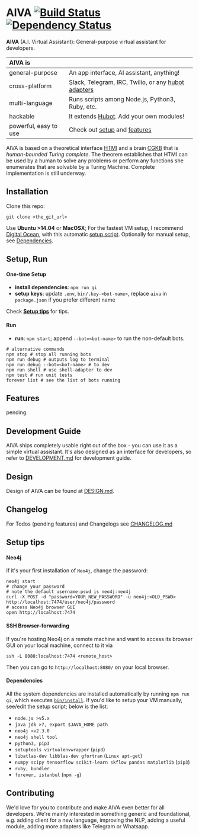 # AIVA [![Build Status](https://travis-ci.org/kengz/aiva.svg?branch=aiva-v3)](https://travis-ci.org/kengz/aiva) [![Dependency Status](https://gemnasium.com/kengz/jarvis.svg)](https://gemnasium.com/kengz/jarvis)

**AIVA** (A.I. Virtual Assistant): General-purpose virtual assistant for developers. 

| AIVA is | |
|:---|---|
| general-purpose | An app interface, AI assistant, anything! |
| cross-platform | Slack, Telegram, IRC, Twilio, or any [hubot adapters](https://github.com/github/hubot/blob/master/docs/adapters.md) |
| multi-language | Runs scripts among Node.js, Python3, Ruby, etc. |
| hackable | It extends [Hubot](https://github.com/github/hubot). Add your own modules! |
| powerful, easy to use | Check out [setup](#setup) and [features](#features) |

AIVA is based on a theoretical interface [HTMI](./docs/HTMI.md) and a brain [CGKB](./docs/CGKB.md) that is *human-bounded Turing complete*. The theorem establishes that HTMI can be used by a human to solve any problems or perform any functions she enumerates that are solvable by a Turing Machine. Complete implementation is still underway.



## Installation

Clone this repo:

```shell
git clone <the_git_url>
```

Use **Ubuntu >14.04** or **MacOSX**; For the fastest VM setup, I recommend [Digital Ocean](https://www.digitalocean.com), with this automatic [setup script](https://github.com/kengz/mac_setup). Optionally for manual setup, see [Dependencies](#dependencies).



## Setup, Run

#### <a name="setup"></a>One-time Setup
- **install dependencies**: `npm run gi`
- **setup keys**: update `.env`, `bin/.key-<bot-name>`, replace `aiva` in `package.json` if you prefer different name

Check [**Setup tips**](#setup-tips) for tips.

#### <a name="run"></a>Run
- **run**: `npm start`; append `--bot=<bot-name>` to run the non-default bots.
```shell
# alternative commands
npm stop # stop all running bots
npm run debug # outputs log to terminal
npm run debug --bot=<bot-name> # to dev
npm run shell # use shell-adapter to dev
npm test # run unit tests
forever list # see the list of bots running
```



## <a name="features"></a>Features

pending.



## Development Guide

AIVA ships completely usable right out of the box - you can use it as a simple virtual assistant. It's also designed as an interface for developers, so refer to [DEVELOPMENT.md](./docs/DEVELOPMENT.md) for development guide.



## Design

Design of AIVA can be found at [DESIGN.md](./docs/DESIGN.md).



## Changelog

For Todos (pending features) and Changelogs see [CHANGELOG.md](./docs/CHANGELOG.md)



## <a name="setup-tips"></a>Setup tips

#### Neo4j
If it's your first installation of `Neo4j`, change the password:
```shell
neo4j start
# change your password
# note the default username:pswd is neo4j:neo4j
curl -X POST -d "password=YOUR_NEW_PASSWORD" -u neo4j:<OLD_PSWD> http://localhost:7474/user/neo4j/password
# access Neo4j browser GUI
open http://localhost:7474
```

#### SSH Browser-forwarding

If you're hosting Neo4j on a remote machine and want to access its browser GUI on your local machine, connect to it via 

```
ssh -L 8080:localhost:7474 <remote_host>
```

Then you can go to `http://localhost:8080/` on your local browser.


#### <a name="dependencies"></a>Dependencies

All the system dependencies are installed automatically by running `npm run gi`, which executes [`bin/install`](./bin/install). If you'd like to setup your VM manually, see/edit the setup script; below is the list:

- `node.js >v5.x`
- `java jdk >7, export $JAVA_HOME path`
- `neo4j >v2.3.0`
- `neo4j shell tool`
- `python3, pip3`
- `setuptools virtualenvwrapper` (`pip3`)
- `libatlas-dev libblas-dev gfortran` (`Linux apt-get`)
- `numpy scipy tensorflow scikit-learn skflow pandas matplotlib` (`pip3`)
- `ruby, bundler`
- `forever, istanbul` (`npm -g`)




## Contributing

We'd love for you to contribute and make AIVA even better for all developers. We're mainly interested in something generic and foundational, e.g. adding client for a new language, improving the NLP, adding a useful module, adding more adapters like Telegram or Whatsapp.
